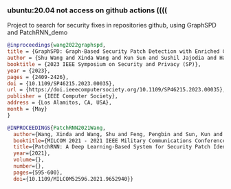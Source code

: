 ### ubuntu:20.04 not access on github actions ((((


Project to search for security fixes in repositories github, using GraphSPD and PatchRNN_demo


```bibtex
@inproceedings{wang2022graphspd,
title = {GraphSPD: Graph-Based Security Patch Detection with Enriched Code Semantics},
author = {Shu Wang and Xinda Wang and Kun Sun and Sushil Jajodia and Haining Wang and Qi Li},
booktitle = {2023 IEEE Symposium on Security and Privacy (SP)},
year = {2023},
pages = {2409-2426},
doi = {10.1109/SP46215.2023.00035},
url = {https://doi.ieeecomputersociety.org/10.1109/SP46215.2023.00035},
publisher = {IEEE Computer Society},
address = {Los Alamitos, CA, USA},
month = {May}
}
```


```bibtex
@INPROCEEDINGS{PatchRNN2021Wang,
  author={Wang, Xinda and Wang, Shu and Feng, Pengbin and Sun, Kun and Jajodia, Sushil and Benchaaboun, Sanae and Geck, Frank},
  booktitle={MILCOM 2021 - 2021 IEEE Military Communications Conference (MILCOM)}, 
  title={PatchRNN: A Deep Learning-Based System for Security Patch Identification}, 
  year={2021},
  volume={},
  number={},
  pages={595-600},
  doi={10.1109/MILCOM52596.2021.9652940}}
```
